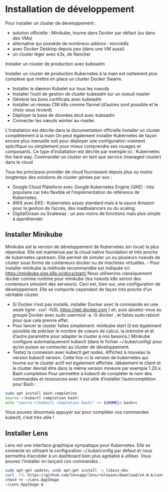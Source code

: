 # Installation de développement
Pour installer un cluster de développement :
  - solution officielle : Minikube, tourne dans Docker par défaut (ou dans des VMs)
  - alternative qui possède de nombreux addons : microk8s
  - avec Docker Desktop depuis peu (dans une VM aussi)
  - un cluster léger avec k3s, de Rancher

Installer un cluster de production avec kubeadm

Installer un cluster de production Kubernetes à la main est nettement plus complexe que mettre en place un cluster Docker Swarm.
  - Installer le dæmon Kubelet sur tous les noeuds
  - Installer l’outil de gestion de cluster kubeadm sur un noeud master
  - Générer les bons certificats avec kubeadm
  - Installer un réseau CNI k8s comme flannel (d’autres sont possible et le choix vous revient)
  - Déployer la base de données etcd avec kubeadm
  - Connecter les nœuds worker au master.

L’installation est décrite dans la documentation officielle
Installer un cluster complètement à la main
On peut également installer Kubernetes de façon encore plus manuelle soit pour déployer une configuration vraiment spécifique ou simplement pour mieux comprendre ses rouages et composants.
Ce type d’installation est décrite par exemple ici : Kubernetes the hard way.
Commander un cluster en tant que service (managed cluster) dans le cloud

Tous les principaux provider de cloud fournissent depuis plus ou moins longtemps des solutions de cluster gérées par eux :
   - Google Cloud Plateform avec Google Kubernetes Engine (GKE) : très populaire car très flexible et l’implémentation de référence de Kubernetes.
   - AWS avec EKS : Kubernetes assez standard mais à la sauce Amazon pour la gestion de l’accès, des loadbalancers ou du scaling.
   - DigitalOcean ou Scaleway : un peu moins de fonctions mais plus simple à appréhender

## Installer Minikube

Minikube est la version de développement de Kubernetes (en local) la plus répendue. Elle est maintenue par la cloud native foundation et très proche de kubernetes upstream. Elle permet de simuler un ou plusieurs noeuds de cluster sous forme de conteneurs docker ou de machines virtuelles.
    - Pour installer minikube la méthode recommandée est indiquée ici:  https://minikube.sigs.k8s.io/docs/start/
Nous utiliserons classiquement docker comme runtime pour minikube (les noeuds k8s seront des conteneurs simulant des serveurs). Ceci est, bien sur, une configuration de développement. Elle se comporte cependant de façon très proche d’un véritable cluster.
 - Si Docker n’est pas installé, installer Docker avec la commande en une seule ligne : curl -fsSL https://get.docker.com | sh, puis ajoutez-vous au groupe Docker avec sudo usermod -a -G docker <votrenom>, et faites sudo reboot pour que cela prenne effet.
 - Pour lancer le cluster faites simplement: minikube start (il est également possible de préciser le nombre de coeurs de calcul, la mémoire et et d’autre paramètre pour adapter le cluster à nos besoins.)
Minikube configure automatiquement kubectl (dans le fichier ~/.kube/config) pour qu’on puisse se connecter au cluster de développement.
 - Testez la connexion avec kubectl get nodes.
Affichez à nouveau la version kubectl version. Cette fois-ci la version de kubernetes qui tourne sur le cluster actif est également affichée. Idéalement le client et le cluster devrait être dans la même version mineure par exemple 1.20.x.
Bash completion
Pour permettre à kubectl de compléter le nom des commandes et ressources avec <Tab> il est utile d’installer l’autocomplétion pour Bash :

```bash
sudo apt install bash-completion
source <(kubectl completion bash)
echo "source <(kubectl completion bash)" >> ${HOME}/.bashrc
```

Vous pouvez désormais appuyer sur <Tab> pour compléter vos commandes kubectl, c’est très utile !


## Installer Lens

Lens est une interface graphique sympatique pour Kubernetes.
Elle se connecte en utilisant la configuration ~/.kube/config par défaut et nous permettra d’accéder à un dashboard bien plus agréable à utiliser.
Vous pouvez l’installer en lançant ces commandes :
```bash
sudo apt-get update; sudo apt-get install -y libxss-dev
curl -fSL https://github.com/lensapp/lens/releases/download/v4.0.6/Lens-4.0.6.AppImage -o ~/Lens.AppImage
chmod +x ~/Lens.AppImage
~/Lens.AppImage &
```



